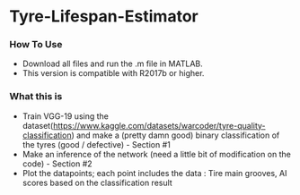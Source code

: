# Tyre-Lifespan-Estimator
### How To Use
- Download all files and run the .m file in MATLAB.
- This version is compatible with R2017b or higher.


### What this is
- Train VGG-19 using the dataset(https://www.kaggle.com/datasets/warcoder/tyre-quality-classification)
  and make a (pretty damn good) binary classification of the tyres (good / defective) - Section #1
- Make an inference of the network (need a little bit of modification on the code) - Section #2
- Plot the datapoints; each point includes the data : Tire main grooves, AI scores based on the classification result
